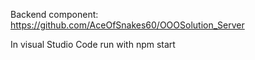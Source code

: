 Backend component: https://github.com/AceOfSnakes60/OOOSolution_Server

In visual Studio Code run with npm start
